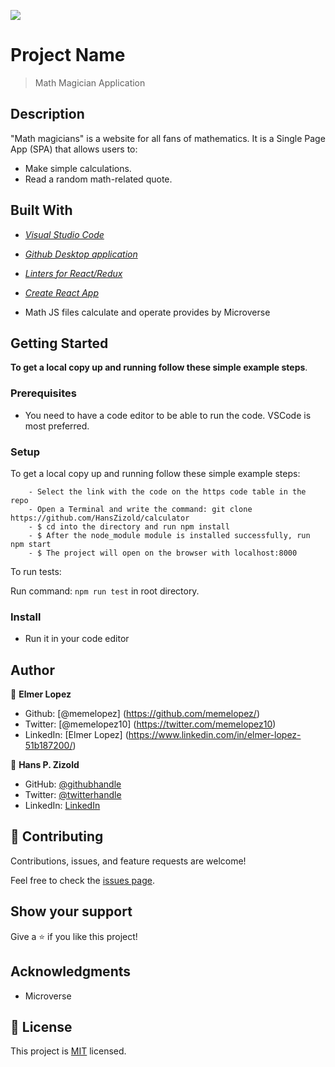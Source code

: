 ![](https://img.shields.io/badge/Microverse-blueviolet)

# Project Name

> Math Magician Application

## Description

"Math magicians" is a website for all fans of mathematics. It is a Single Page App (SPA) that allows users to:

- Make simple calculations.
- Read a random math-related quote.

## Built With

- *[Visual Studio Code](https://code.visualstudio.com/)*

- *[Github Desktop application](https://desktop.github.com/)*

- *[Linters for React/Redux](https://github.com/microverseinc/linters-config/tree/master/react-redux)*

- *[Create React App](https://github.com/facebook/create-react-app)*

- Math JS files calculate and operate provides by Microverse


## Getting Started

**To get a local copy up and running follow these simple example steps**.

### Prerequisites

- You need to have a code editor to be able to run the code. VSCode is most preferred.

### Setup
To get a local copy up and running follow these simple example steps:

```
    - Select the link with the code on the https code table in the repo
    - Open a Terminal and write the command: git clone https://github.com/HansZizold/calculator
    - $ cd into the directory and run npm install
    - $ After the node_module module is installed successfully, run npm start
    - $ The project will open on the browser with localhost:8000
```

To run tests: 

Run command: `npm run test` in root directory. 

### Install

- Run it in your code editor

## Author

👤 **Elmer Lopez**

- Github: [@memelopez] (https://github.com/memelopez/) 
- Twitter: [@memelopez10] (https://twitter.com/memelopez10) 
- LinkedIn: [Elmer Lopez] (https://www.linkedin.com/in/elmer-lopez-51b187200/)

👤 **Hans P. Zizold**

- GitHub: [@githubhandle](https://github.com/HansZizold)
- Twitter: [@twitterhandle](https://twitter.com/hanzio27)
- LinkedIn: [LinkedIn](https://www.linkedin.com/in/hans-paul-zizold-37129037/)

## 🤝 Contributing

Contributions, issues, and feature requests are welcome!

Feel free to check the [issues page](https://github.com/HansZizold/calculator/issues).

## Show your support

Give a ⭐️ if you like this project!

## Acknowledgments

- Microverse

## 📝 License

This project is [MIT](https://github.com/IjayAbby/Web-Scraper-Ruby-Capstone-Project/blob/development/LICENSE) licensed.
